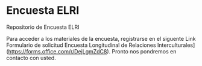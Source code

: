 # Encuesta ELRI
Repositorio de Encuesta ELRI

Para acceder a los materiales de la encuesta, registrarse en el siguente Link Formulario de solicitud Encuesta Longitudinal de Relaciones Interculturales]  (https://forms.office.com/r/DejLgmZdC8). Pronto nos pondremos en contacto con usted.
